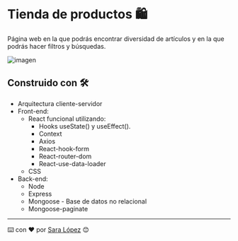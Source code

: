 # Tienda de productos 🛍️
Página web en la que podrás encontrar diversidad de artículos y en la que podrás hacer filtros y búsquedas.

![imagen](https://github.com/Saralopezlovon/TiendaProductos/blob/main/client/src/assets/webTienda.gif)

## Construido con 🛠️
* Arquitectura cliente-servidor
* Front-end:
    - React funcional utilizando:
        - Hooks useState() y useEffect().
        - Context
        - Axios
        - React-hook-form
        - React-router-dom        
        - React-use-data-loader
    - CSS
* Back-end:
    - Node
    - Express
    - Mongoose - Base de datos no relacional
    - Mongoose-paginate


---
⌨️ con ❤️ por [Sara López](https://github.com/Saralopezlovon) 😊